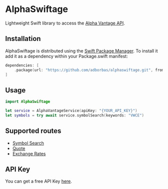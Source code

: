 # AlphaSwiftage

Lightweight Swift library to access the [Alpha Vantage API](https://www.alphavantage.co/documentation/).

## Installation

AlphaSwiftage is distributed using the [Swift Package Manager](https://www.swift.org/documentation/package-manager/). To install it add it as a dependency within your Package.swift manifest:

```swift
dependencies: [
    .package(url: "https://github.com/adborbas/alphaswiftage.git", from: "0.1.0")
]
```

## Usage

```swift
import AlphaSwiftage

let service = AlphaVantageService(apiKey: "{YOUR_API_KEY}")
let symbols = try await service.symbolSearch(keywords: "VWCE")
```

## Supported routes

- [Symbol Search](https://www.alphavantage.co/documentation/#symbolsearch)
- [Quote](https://www.alphavantage.co/documentation/#latestprice)
- [Exchange Rates](https://www.alphavantage.co/documentation/#currency-exchange)

## API Key

You can get a free API Key [here](https://www.alphavantage.co/support/#api-key).
